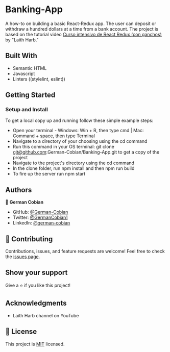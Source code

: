 # Banking-App

A how-to on building a basic React-Redux app. The user can deposit or withdraw a hundred dollars at a time from a bank account. The project is based on the tutorial video [Curso intensivo de React Redux (con ganchos)](https://www.youtube.com/watch?v=9jULHSe41ls) by "Laith Harb."


## Built With

* Semantic HTML
* Javascript
* Linters ((stylelint, eslint))


## Getting Started

### Setup and Install

To get a local copy up and running follow these simple example steps:

* Open your terminal - Windows: Win + R, then type cmd | Mac: Command + space, then type Terminal
* Navigate to a directory of your choosing using the cd command
* Run this command in your OS terminal: git clone git@github.com:German-Cobian/Banking-App.git to get a copy of the project
* Navigate to the project's directory using the cd command
* In the clone folder, run npm install and then npm run build
* To fire up the server run npm start


## Authors

👤 **German Cobian**

* GitHub: [@German-Cobian](https://github.com/German-Cobian)
* Twitter: [@GermanCobian1](https://twitter.com/GermanCobian1)
* LinkedIn: [@german-cobian](https://www.linkedin.com/in/german-cobian/)


## 🤝 Contributing

Contributions, issues, and feature requests are welcome! Feel free to check the [issues page](https://github.com/German-Cobian/Banking-App/issues).


## Show your support

Give a ⭐️ if you like this project!


## Acknowledgments

* Laith Harb channel on YouTube


## 📝 License

This project is [MIT](https://github.com/German-Cobian/Banking-App/blob/main/LICENSE) licensed.

